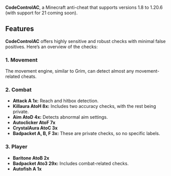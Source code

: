 **CodeControlAC**, a Minecraft anti-cheat that supports versions 1.8 to 1.20.6 (with support for 21 coming soon). 

## Features

**CodeControlAC** offers highly sensitive and robust checks with minimal false positives. Here’s an overview of the checks:

### 1. Movement
The movement engine, similar to Grim, can detect almost any movement-related cheats.

### 2. Combat
- **Attack A 1x:** Reach and hitbox detection.
- **Killaura AtoH 8x:** Includes two accuracy checks, with the rest being private.
- **Aim AtoD 4x:** Detects abnormal aim settings.
- **Autoclicker AtoF 7x**
- **CrystalAura AtoC 3x**
- **Badpacket A, B, F 3x:** These are private checks, so no specific labels.

### 3. Player
- **Baritone AtoB 2x**
- **Badpacket Ato3 29x:** Includes combat-related checks.
- **Autofish A 1x**